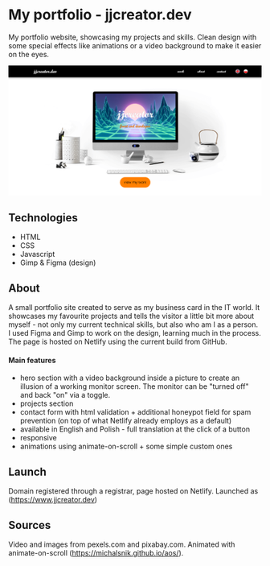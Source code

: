# My portfolio - jjcreator.dev

My portfolio website, showcasing my projects and skills. Clean design with some special effects like animations or a video background to make it easier on the eyes. 

[![jjcreator.dev - developer portfolio](images/portfolio.png)](https://www.jjcreator.dev)


## Technologies

* HTML
* CSS
* Javascript
* Gimp & Figma (design)

## About

A small portfolio site created to serve as my business card in the IT world. It showcases my favourite projects and tells the visitor a little bit more about myself - not only my current technical skills, but also who am I as a person. I used Figma and Gimp to work on the design, learning much in the process. The page is hosted on Netlify using the current build from GitHub.

#### Main features

* hero section with a video background inside a picture to create an illusion of a working monitor screen. The monitor can be "turned off" and back "on" via a toggle.
* projects section
* contact form with html validation + additional honeypot field for spam prevention (on top of what Netlify already employs as a default)
* available in English and Polish - full translation at the click of a button
* responsive
* animations using animate-on-scroll + some simple custom ones

## Launch

Domain registered through a registrar, page hosted on Netlify. Launched as (https://www.jjcreator.dev)

## Sources

Video and images from pexels.com and pixabay.com. Animated with animate-on-scroll (https://michalsnik.github.io/aos/). 
